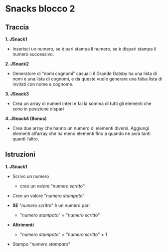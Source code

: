 # Snacks blocco 2

## Traccia

**1. JSnack1**

- Inserisci un numero, se è pari stampa il numero, se è dispari stampa il numero successivo.

**2. JSnack2**

- Generatore di “nomi cognomi” casuali: il Grande Gatsby ha una lista di nomi e una lista di cognomi, e da queste vuole generare una falsa lista di invitati con nome e cognome.

**3. JSnack3**

- Crea un array di numeri interi e fai la somma di tutti gli elementi che sono in posizione dispari

**4. JSnack4 (Bonus)**

- Crea due array che hanno un numero di elementi diversi. Aggiungi elementi all’array che ha meno elementi fino a quando ne avrà tanti quanti l’altro.

## Istruzioni

**1. JSnack1**

- Scrivo un numero

  - creo un valore "_numero scritto_"

- Creo un valore "_numero stampato_"

- **SE** "_numero scritto_" è un numero pari
  - "_numero stampato_" = "_numero scritto_"
- **Altrimenti**

  - "_numero stampato_" = "_numero scritto_" + 1

- Stampo "_numero stampato_"

